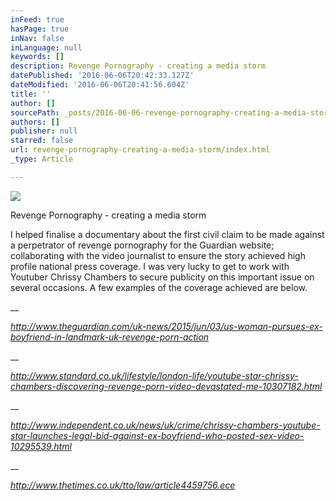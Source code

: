```yaml
---
inFeed: true
hasPage: true
inNav: false
inLanguage: null
keywords: []
description: Revenge Pornography - creating a media storm
datePublished: '2016-06-06T20:42:33.127Z'
dateModified: '2016-06-06T20:41:56.604Z'
title: ''
author: []
sourcePath: _posts/2016-06-06-revenge-pornography-creating-a-media-storm.md
authors: []
publisher: null
starred: false
url: revenge-pornography-creating-a-media-storm/index.html
_type: Article

---
```

![](https://the-grid-user-content.s3-us-west-2.amazonaws.com/ec3af879-879d-460e-9c7d-c6449da5e201.png)

Revenge Pornography - creating a media storm

I helped finalise a documentary about the first civil claim to be made against a perpetrator of revenge pornography for the Guardian website; collaborating with the video journalist to ensure the story achieved high profile national press coverage. I was very lucky to get to work with Youtuber Chrissy Chambers to secure publicity on this important issue on several occasions. A few examples of the coverage achieved are below.

__

_http://www.theguardian.com/uk-news/2015/jun/03/us-woman-pursues-ex-boyfriend-in-landmark-uk-revenge-porn-action_

__

_http://www.standard.co.uk/lifestyle/london-life/youtube-star-chrissy-chambers-discovering-revenge-porn-video-devastated-me-10307182.html_

__

_http://www.independent.co.uk/news/uk/crime/chrissy-chambers-youtube-star-launches-legal-bid-against-ex-boyfriend-who-posted-sex-video-10295539.html_

__

_http://www.thetimes.co.uk/tto/law/article4459756.ece_